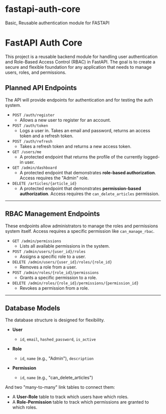 # fastapi-auth-core
Basic, Reusable authentication module for FASTAPI

# FastAPI Auth Core

This project is a reusable backend module for handling user authentication and Role-Based Access Control (RBAC) in FastAPI. The goal is to create a secure and flexible foundation for any application that needs to manage users, roles, and permissions.

## Planned API Endpoints

The API will provide endpoints for authentication and for testing the auth system.

* `POST /auth/register`
    * Allows a new user to register for an account.
* `POST /auth/token`
    * Logs a user in. Takes an email and password, returns an access token and a refresh token.
* `POST /auth/refresh`
    * Takes a refresh token and returns a new access token.
* `GET /users/me`
    * A protected endpoint that returns the profile of the currently logged-in user.
* `GET /admin/dashboard`
    * A protected endpoint that demonstrates **role-based authorization**. Access requires the "Admin" role.
* `DELETE /articles/{article_id}`
    * A protected endpoint that demonstrates **permission-based authorization**. Access requires the `can_delete_articles` permission.

***
## RBAC Management Endpoints

These endpoints allow administrators to manage the roles and permissions system itself. Access requires a specific permission like `can_manage_rbac`.

* `GET /admin/permissions`
    * Lists all available permissions in the system.
* `POST /admin/users/{user_id}/roles`
    * Assigns a specific role to a user.
* `DELETE /admin/users/{user_id}/roles/{role_id}`
    * Removes a role from a user.
* `POST /admin/roles/{role_id}/permissions`
    * Grants a specific permission to a role.
* `DELETE /admin/roles/{role_id}/permissions/{permission_id}`
    * Revokes a permission from a role.

***
## Database Models

The database structure is designed for flexibility.

* **User**
    * `id`, `email`, `hashed_password`, `is_active`

* **Role**
    * `id`, `name` (e.g., "Admin"), `description`

* **Permission**
    * `id`, `name` (e.g., "can_delete_articles")

And two "many-to-many" link tables to connect them:

* A **User-Role** table to track which users have which roles.
* A **Role-Permission** table to track which permissions are granted to which roles.